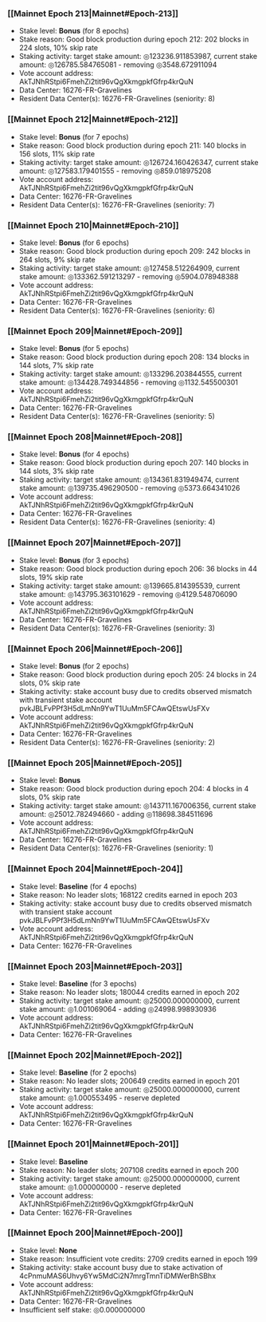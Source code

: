 ### [[Mainnet Epoch 213|Mainnet#Epoch-213]]
* Stake level: **Bonus** (for 8 epochs)
* Stake reason: Good block production during epoch 212: 202 blocks in 224 slots, 10% skip rate
* Staking activity: target stake amount: ◎123236.911853987, current stake amount: ◎126785.584765081 - removing ◎3548.672911094
* Vote account address: AkTJNhRStpi6FmehZi2tit96vQgXkmgpkfGfrp4krQuN
* Data Center: 16276-FR-Gravelines
* Resident Data Center(s): 16276-FR-Gravelines (seniority: 8)
### [[Mainnet Epoch 212|Mainnet#Epoch-212]]
* Stake level: **Bonus** (for 7 epochs)
* Stake reason: Good block production during epoch 211: 140 blocks in 156 slots, 11% skip rate
* Staking activity: target stake amount: ◎126724.160426347, current stake amount: ◎127583.179401555 - removing ◎859.018975208
* Vote account address: AkTJNhRStpi6FmehZi2tit96vQgXkmgpkfGfrp4krQuN
* Data Center: 16276-FR-Gravelines
* Resident Data Center(s): 16276-FR-Gravelines (seniority: 7)
### [[Mainnet Epoch 210|Mainnet#Epoch-210]]
* Stake level: **Bonus** (for 6 epochs)
* Stake reason: Good block production during epoch 209: 242 blocks in 264 slots, 9% skip rate
* Staking activity: target stake amount: ◎127458.512264909, current stake amount: ◎133362.591213297 - removing ◎5904.078948388
* Vote account address: AkTJNhRStpi6FmehZi2tit96vQgXkmgpkfGfrp4krQuN
* Data Center: 16276-FR-Gravelines
* Resident Data Center(s): 16276-FR-Gravelines (seniority: 6)
### [[Mainnet Epoch 209|Mainnet#Epoch-209]]
* Stake level: **Bonus** (for 5 epochs)
* Stake reason: Good block production during epoch 208: 134 blocks in 144 slots, 7% skip rate
* Staking activity: target stake amount: ◎133296.203844555, current stake amount: ◎134428.749344856 - removing ◎1132.545500301
* Vote account address: AkTJNhRStpi6FmehZi2tit96vQgXkmgpkfGfrp4krQuN
* Data Center: 16276-FR-Gravelines
* Resident Data Center(s): 16276-FR-Gravelines (seniority: 5)
### [[Mainnet Epoch 208|Mainnet#Epoch-208]]
* Stake level: **Bonus** (for 4 epochs)
* Stake reason: Good block production during epoch 207: 140 blocks in 144 slots, 3% skip rate
* Staking activity: target stake amount: ◎134361.831949474, current stake amount: ◎139735.496290500 - removing ◎5373.664341026
* Vote account address: AkTJNhRStpi6FmehZi2tit96vQgXkmgpkfGfrp4krQuN
* Data Center: 16276-FR-Gravelines
* Resident Data Center(s): 16276-FR-Gravelines (seniority: 4)
### [[Mainnet Epoch 207|Mainnet#Epoch-207]]
* Stake level: **Bonus** (for 3 epochs)
* Stake reason: Good block production during epoch 206: 36 blocks in 44 slots, 19% skip rate
* Staking activity: target stake amount: ◎139665.814395539, current stake amount: ◎143795.363101629 - removing ◎4129.548706090
* Vote account address: AkTJNhRStpi6FmehZi2tit96vQgXkmgpkfGfrp4krQuN
* Data Center: 16276-FR-Gravelines
* Resident Data Center(s): 16276-FR-Gravelines (seniority: 3)
### [[Mainnet Epoch 206|Mainnet#Epoch-206]]
* Stake level: **Bonus** (for 2 epochs)
* Stake reason: Good block production during epoch 205: 24 blocks in 24 slots, 0% skip rate
* Staking activity: stake account busy due to credits observed mismatch with transient stake account pvkJBLFvPPf3H5dLmNn9YwT1UuMm5FCAwQEtswUsFXv
* Vote account address: AkTJNhRStpi6FmehZi2tit96vQgXkmgpkfGfrp4krQuN
* Data Center: 16276-FR-Gravelines
* Resident Data Center(s): 16276-FR-Gravelines (seniority: 2)
### [[Mainnet Epoch 205|Mainnet#Epoch-205]]
* Stake level: **Bonus**
* Stake reason: Good block production during epoch 204: 4 blocks in 4 slots, 0% skip rate
* Staking activity: target stake amount: ◎143711.167006356, current stake amount: ◎25012.782494660 - adding ◎118698.384511696
* Vote account address: AkTJNhRStpi6FmehZi2tit96vQgXkmgpkfGfrp4krQuN
* Data Center: 16276-FR-Gravelines
* Resident Data Center(s): 16276-FR-Gravelines (seniority: 1)
### [[Mainnet Epoch 204|Mainnet#Epoch-204]]
* Stake level: **Baseline** (for 4 epochs)
* Stake reason: No leader slots; 168122 credits earned in epoch 203
* Staking activity: stake account busy due to credits observed mismatch with transient stake account pvkJBLFvPPf3H5dLmNn9YwT1UuMm5FCAwQEtswUsFXv
* Vote account address: AkTJNhRStpi6FmehZi2tit96vQgXkmgpkfGfrp4krQuN
* Data Center: 16276-FR-Gravelines
### [[Mainnet Epoch 203|Mainnet#Epoch-203]]
* Stake level: **Baseline** (for 3 epochs)
* Stake reason: No leader slots; 180044 credits earned in epoch 202
* Staking activity: target stake amount: ◎25000.000000000, current stake amount: ◎1.001069064 - adding ◎24998.998930936
* Vote account address: AkTJNhRStpi6FmehZi2tit96vQgXkmgpkfGfrp4krQuN
* Data Center: 16276-FR-Gravelines
### [[Mainnet Epoch 202|Mainnet#Epoch-202]]
* Stake level: **Baseline** (for 2 epochs)
* Stake reason: No leader slots; 200649 credits earned in epoch 201
* Staking activity: target stake amount: ◎25000.000000000, current stake amount: ◎1.000553495 - reserve depleted
* Vote account address: AkTJNhRStpi6FmehZi2tit96vQgXkmgpkfGfrp4krQuN
* Data Center: 16276-FR-Gravelines
### [[Mainnet Epoch 201|Mainnet#Epoch-201]]
* Stake level: **Baseline**
* Stake reason: No leader slots; 207108 credits earned in epoch 200
* Staking activity: target stake amount: ◎25000.000000000, current stake amount: ◎1.000000000 - reserve depleted
* Vote account address: AkTJNhRStpi6FmehZi2tit96vQgXkmgpkfGfrp4krQuN
* Data Center: 16276-FR-Gravelines
### [[Mainnet Epoch 200|Mainnet#Epoch-200]]
* Stake level: **None**
* Stake reason: Insufficient vote credits: 2709 credits earned in epoch 199
* Staking activity: stake account busy due to stake activation of 4cPnmuMAS6Uhvy6Yw5MdCi2N7mrgTmnTiDMWerBhSBhx
* Vote account address: AkTJNhRStpi6FmehZi2tit96vQgXkmgpkfGfrp4krQuN
* Data Center: 16276-FR-Gravelines
* Insufficient self stake: ◎0.000000000